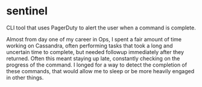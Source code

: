 sentinel
========

CLI tool that uses PagerDuty to alert the user when a command is complete.


Almost from day one of my career in Ops, I spent a fair amount of time working on Cassandra,
often performing tasks that took a long and uncertain time to complete, but needed followup
immediately after they returned.  Often this meant staying up late, constantly checking on
the progress of the command.  I longed for a way to detect the completion of these commands,
that would allow me to sleep or be more heavily engaged in other things.
